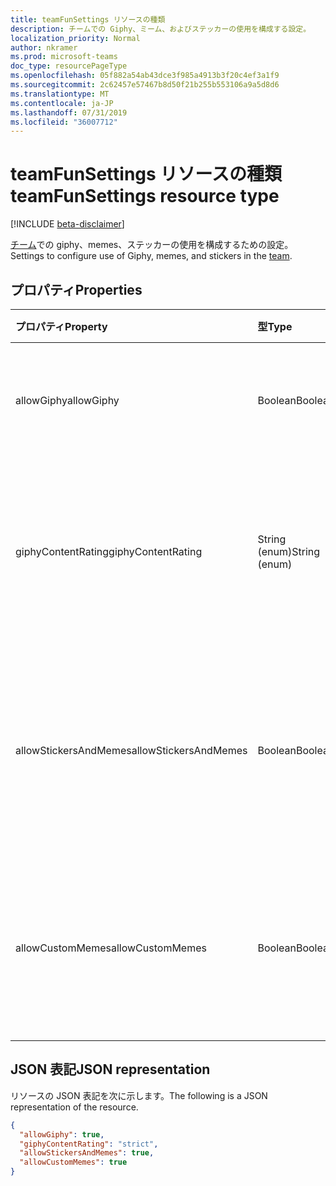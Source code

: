 ```yaml
---
title: teamFunSettings リソースの種類
description: チームでの Giphy、ミーム、およびステッカーの使用を構成する設定。
localization_priority: Normal
author: nkramer
ms.prod: microsoft-teams
doc_type: resourcePageType
ms.openlocfilehash: 05f882a54ab43dce3f985a4913b3f20c4ef3a1f9
ms.sourcegitcommit: 2c62457e57467b8d50f21b255b553106a9a5d8d6
ms.translationtype: MT
ms.contentlocale: ja-JP
ms.lasthandoff: 07/31/2019
ms.locfileid: "36007712"
---
```

# <a name="teamfunsettings-resource-type"></a><span data-ttu-id="e0087-103">teamFunSettings リソースの種類</span><span class="sxs-lookup"><span data-stu-id="e0087-103">teamFunSettings resource type</span></span>

[!INCLUDE [beta-disclaimer](../../includes/beta-disclaimer.md)]

<span data-ttu-id="e0087-104">[チーム](team.md)での giphy、memes、ステッカーの使用を構成するための設定。</span><span class="sxs-lookup"><span data-stu-id="e0087-104">Settings to configure use of Giphy, memes, and stickers in the [team](team.md).</span></span>

## <a name="properties"></a><span data-ttu-id="e0087-105">プロパティ</span><span class="sxs-lookup"><span data-stu-id="e0087-105">Properties</span></span>
| <span data-ttu-id="e0087-106">プロパティ</span><span class="sxs-lookup"><span data-stu-id="e0087-106">Property</span></span>     | <span data-ttu-id="e0087-107">型</span><span class="sxs-lookup"><span data-stu-id="e0087-107">Type</span></span>   |<span data-ttu-id="e0087-108">説明</span><span class="sxs-lookup"><span data-stu-id="e0087-108">Description</span></span>|
|:---------------|:--------|:----------|
|<span data-ttu-id="e0087-109">allowGiphy</span><span class="sxs-lookup"><span data-stu-id="e0087-109">allowGiphy</span></span>|<span data-ttu-id="e0087-110">Boolean</span><span class="sxs-lookup"><span data-stu-id="e0087-110">Boolean</span></span>|<span data-ttu-id="e0087-111">True に設定すると、Giphy の使用が有効になります。</span><span class="sxs-lookup"><span data-stu-id="e0087-111">If set to true, enables Giphy use.</span></span>|
|<span data-ttu-id="e0087-112">giphyContentRating</span><span class="sxs-lookup"><span data-stu-id="e0087-112">giphyContentRating</span></span>|<span data-ttu-id="e0087-113">String (enum)</span><span class="sxs-lookup"><span data-stu-id="e0087-113">String (enum)</span></span>|<span data-ttu-id="e0087-114">Giphy コンテンツの評価。</span><span class="sxs-lookup"><span data-stu-id="e0087-114">Giphy content rating.</span></span> <span data-ttu-id="e0087-115">可能な値は、`moderate`、`strict` です。</span><span class="sxs-lookup"><span data-stu-id="e0087-115">Possible values are: `moderate`, `strict`.</span></span>|
|<span data-ttu-id="e0087-116">allowStickersAndMemes</span><span class="sxs-lookup"><span data-stu-id="e0087-116">allowStickersAndMemes</span></span>|<span data-ttu-id="e0087-117">Boolean</span><span class="sxs-lookup"><span data-stu-id="e0087-117">Boolean</span></span>|<span data-ttu-id="e0087-118">True に設定すると、ユーザーはステッカーと memes を含めることができます。</span><span class="sxs-lookup"><span data-stu-id="e0087-118">If set to true, enables users to include stickers and memes.</span></span>|
|<span data-ttu-id="e0087-119">allowCustomMemes</span><span class="sxs-lookup"><span data-stu-id="e0087-119">allowCustomMemes</span></span>|<span data-ttu-id="e0087-120">Boolean</span><span class="sxs-lookup"><span data-stu-id="e0087-120">Boolean</span></span>|<span data-ttu-id="e0087-121">True に設定すると、ユーザーはカスタム memes 含めることができます。</span><span class="sxs-lookup"><span data-stu-id="e0087-121">If set to true, enables users to include custom memes.</span></span>|

## <a name="json-representation"></a><span data-ttu-id="e0087-122">JSON 表記</span><span class="sxs-lookup"><span data-stu-id="e0087-122">JSON representation</span></span>

<span data-ttu-id="e0087-123">リソースの JSON 表記を次に示します。</span><span class="sxs-lookup"><span data-stu-id="e0087-123">The following is a JSON representation of the resource.</span></span>

<!-- {
  "blockType": "resource",
  "@odata.type": "microsoft.graph.teamFunSettings"
}-->

```json
{
  "allowGiphy": true,
  "giphyContentRating": "strict",
  "allowStickersAndMemes": true,
  "allowCustomMemes": true
}
```

<!-- uuid: 8fcb5dbc-d5aa-4681-8e31-b001d5168d79
2015-10-25 14:57:30 UTC -->
<!--
{
  "type": "#page.annotation",
  "description": "team's funSettings resource",
  "keywords": "",
  "section": "documentation",
  "tocPath": "",
  "suppressions": []
}
-->

